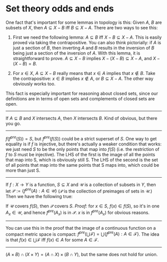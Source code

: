 # Set theory odds and ends

One fact that's important for some lemmas in topology is this: Given $A$, $B$ are subsets of $X$, then $A \subseteq X - B$ iff $B \subseteq X - A$. There are two ways to see this:

 1. First we need the following lemma: $A \subseteq B$ iff $X-B \subseteq X-A$. This is easily proved via taking the contrapositive. You can also think pictorially: if $A$ is just a section of $B$, then inverting $A$ and $B$ results in the inversion of $B$ being just a section of the inversion of $A$.
    With this lemma, it is straightforward to prove. $A \subseteq X-B$ implies $X - (X - B) \subseteq X - A$, and $X - (X - B) = B$.

 2. For $x \in X$, $A \subseteq X - B$ really  means that $x \in A$ implies that $x \notin B$. Take the contrapositive: $x \in B$ implies $x \notin A$, or $B \subseteq X - A$. The other way obviously works too.

This fact is especially important for reasoning about closed sets, since our definitions are in terms of open sets and complements of closed sets are open.

---

If $A \subseteq B$ and $X$ intersects $A$, then $X$ intersects $B$. Kind of obvious, but there you go.

---

$f(f^{pre}(S) ) = S$, but $f^{pre}(f(S))$ could be a strict superset of $S$. One way to get equality is if $f$ is injective, but there's actually a weaker condition that works: we just need $S$ to be the only points that map into $f(S)$ (i.e. the restriction of $f$ to $S$ must be injective). The LHS of the first is the image of all the points that map into S, which is obviously still S. The LHS of the second is the set of all points that map into the same points that S maps into, which could be more than just S.

---

If $f: X \rightarrow Y$ is a function, $S \subseteq X$ and $\mathcal{U}$ is a collection of subsets in $Y$, then let $\mathcal{P} := \{f^{pre}(A) : A \in \mathcal{U}\}$ ($\mathcal{P}$ is the collection of preimages of sets in $\mathcal{U}$.) Then we have the following true:

If $\mathcal{U}$ covers $f(S)$, then $\mathcal{P}$ covers $S$. *Proof:* for $x \in S$, $f(x) \in f(S)$, so it's in one $A_x \in \mathcal{U}$, and hence $f^{pre}(A_x)$ is in $\mathcal{P}$. $x$ is in $f^{pre}(A_x)$ for obvious reasons.

---

You can use this in the proof that the image of a continuous function on a compact metric space is compact: $f^{pre}(\bigcup \mathcal{F}) = \bigcup \{ f^{pre}(A) : A \in \mathcal{F}\}$. The idea is that $f(x) \in \bigcup \mathcal{F}$ iff $f(x) \in A$ for some $A \in \mathcal{F}$.

---

$(A \times B) \cap (X \times Y) = (A \cap X) \times (B \cap Y)$, but the same does not hold for union.
